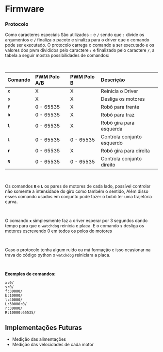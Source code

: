 # **Firmware**


### **Protocolo**

Como carácteres especiais São utilizados **`:`** e **`/`** sendo que **`:`** divide os argumentos e **`/`** finaliza o pacote e sinaliza para o driver que o comando pode ser executado. O protocolo carrega o comando a ser executado e os valores dos pwm divididos pelo caractere **`:`** e finalizado pelo caractere **`/`**, a tabela a seguir mostra  possibilidades de comandos:

<br>


**Comando**	| **PWM Polo A/B** 	| **PWM Polo B**	| **Descrição**
:-------------- | :-------------------- | :-------------------- | :---------------
**`x`**		| X			| X 			| Reinicia o Driver	
**`s`**		| X			| X 			| Desliga os motores
**`f`**		| 0 - 65535		| X 			| Robô para frente
**`b`**		| 0 - 65535		| X 			| Robô para traz
**`l`**		| 0 - 65535		| X 			| Robô gira para esquerda
**`L`**		| 0 - 65535		| 0 - 65535 		| Controla conjunto esquerdo
**`r`**		| 0 - 65535		| X 			| Robô gira para direita
**`R`**		| 0 - 65535		| 0 - 65535 		| Controla conjunto direito	

<br>

Os comandos  **`R`** e **`L`** os pares de motores de cada lado, possível controlar não somente a intensidade do giro como também o sentido, Além disso esses comando usados em conjunto pode fazer o bobô ter uma trajetória curva.

<br>

O comando **`x`** simplesmente faz a driver esperar por 3 segundos dando tempo para que o `watchdog` reinicia e placa. E o comando **`s`** desliga os motores escrevendo 0 em todos os polos do motores

<br>

Caso o protocolo tenha algum ruido ou má formação e isso ocasionar na trava do código python o `watchdog` reiniciara a placa.

<br>

**Exemples de comandos:**
```
x:0/
s:0/
f:30000/
b:10000/
l:40000/
L:30000:0/
r:30000/
R:10000:65535/

```

## **Implementações Futuras**
 * Medição das alimentações
 * Medição das velocidades de cada motor





